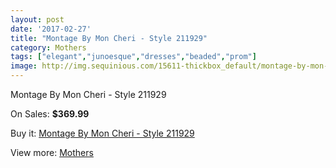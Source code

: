 ```yaml
---
layout: post
date: '2017-02-27'
title: "Montage By Mon Cheri - Style 211929"
category: Mothers
tags: ["elegant","junoesque","dresses","beaded","prom"]
image: http://img.sequinious.com/15611-thickbox_default/montage-by-mon-cheri-style-211929.jpg
---
```

Montage By Mon Cheri - Style 211929

On Sales: **$369.99**
<a href="https://www.sequinious.com/mothers/7356-montage-by-mon-cheri-style-211929.html"><amp-img layout="responsive" width="600" height="600" src="//img.sequinious.com/15611-thickbox_default/montage-by-mon-cheri-style-211929.jpg" alt="Montage By Mon Cheri - Style 211929 0" /></a>

Buy it: [Montage By Mon Cheri - Style 211929](https://www.sequinious.com/mothers/7356-montage-by-mon-cheri-style-211929.html "Montage By Mon Cheri - Style 211929")

View more: [Mothers](https://www.sequinious.com/6-mothers "Mothers")